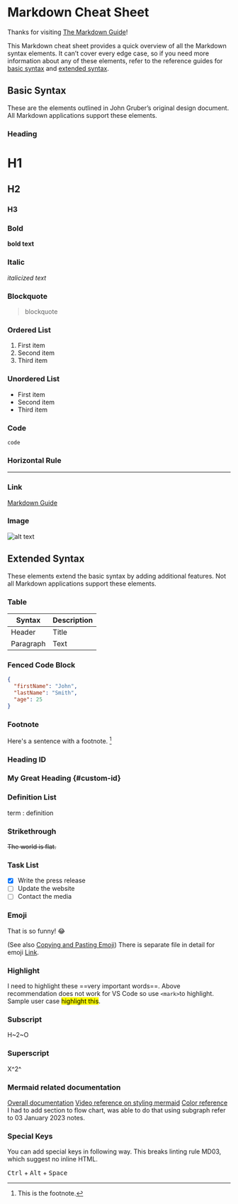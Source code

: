 # Markdown Cheat Sheet

Thanks for visiting [The Markdown Guide](https://www.markdownguide.org)!

This Markdown cheat sheet provides a quick overview of all the Markdown syntax elements. It can’t cover every edge case, so if you need more information about any of these elements, refer to the reference guides for [basic syntax](https://www.markdownguide.org/basic-syntax) and [extended syntax](https://www.markdownguide.org/extended-syntax).

## Basic Syntax

These are the elements outlined in John Gruber’s original design document. All Markdown applications support these elements.

### Heading

# H1
## H2
### H3

### Bold

**bold text**

### Italic

*italicized text*

### Blockquote

> blockquote

### Ordered List

1. First item
2. Second item
3. Third item

### Unordered List

- First item
- Second item
- Third item

### Code

`code`

### Horizontal Rule

---

### Link

[Markdown Guide](https://www.markdownguide.org)

### Image

![alt text](https://www.markdownguide.org/assets/images/tux.png)

## Extended Syntax

These elements extend the basic syntax by adding additional features. Not all Markdown applications support these elements.

### Table

| Syntax | Description |
| ----------- | ----------- |
| Header | Title |
| Paragraph | Text |

### Fenced Code Block

```json
{
  "firstName": "John",
  "lastName": "Smith",
  "age": 25
}
```

### Footnote

Here's a sentence with a footnote. [^1]

[^1]: This is the footnote.

### Heading ID

### My Great Heading {#custom-id}

### Definition List

term
: definition

### Strikethrough

~~The world is flat.~~

### Task List

- [x] Write the press release
- [ ] Update the website
- [ ] Contact the media

### Emoji

That is so funny! :joy:

(See also [Copying and Pasting Emoji](https://www.markdownguide.org/extended-syntax/#copying-and-pasting-emoji))
There is separate file in detail for emoji [Link](emoji-cheat-sheet.md).

### Highlight

I need to highlight these ==very important words==.
Above recommendation does not work for VS Code so use `<mark>`to highlight. Sample user case <mark>highlight this</mark>.
<!-- markdownlint-disable-file MD033 -->
### Subscript

H~2~O

### Superscript

X^2^

### Mermaid related documentation

[Overall documentation](https://mermaid.js.org/intro/n00b-syntaxReference.html)
[Video reference on styling mermaid](https://www.youtube.com/watch?v=-XV1JBfhgWo)
[Color reference](https://htmlcolorcodes.com/)
I had to add section to flow chart, was able to do that using subgraph refer to 03 January 2023 notes.

### Special Keys

You can add special keys in following way. This breaks linting rule MD03, which suggest no inline HTML.

<kbd>Ctrl</kbd> + <kbd>Alt</kbd> + <kbd>Space</kbd>
